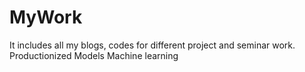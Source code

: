 # MyWork
It includes all my blogs, codes for different project and seminar work. Productionized Models Machine learning
